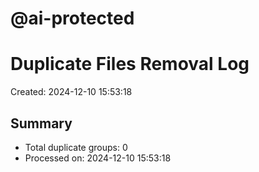 # @ai-protected
# Duplicate Files Removal Log
Created: 2024-12-10 15:53:18


## Summary
- Total duplicate groups: 0
- Processed on: 2024-12-10 15:53:18
